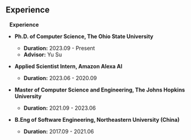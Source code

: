 ## Experience

<h4 style="margin:0 10px 0;">Experience</h4>

- **Ph.D. of Computer Science, The Ohio State University**
  - **Duration:** 2023.09 - Present
  - **Advisor:** Yu Su

- **Applied Scientist Intern, Amazon Alexa AI**
  - **Duration:** 2023.06 - 2020.09

- **Master of Computer Science and Engineering, The Johns Hopkins University**
  - **Duration:** 2021.09 - 2023.06

- **B.Eng of Software Engineering, Northeastern University (China)**
  - **Duration:** 2017.09 - 2021.06
